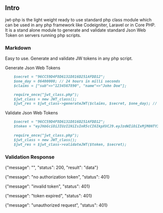 ## Intro

jwt-php is the light weight ready to use standard php class module which can be used in any php framework like Codeigniter, Laravel or in Core PHP. It is a stand alone module to generate and validate standard Json Web Token on servers running php scripts.

### Markdown

Easy to use. Generate and validate JW tokens in any php script.

Generate Json Web Tokens
```markdown
    $secret = "96CC59D4F8D6131D816D251AFDD12";
    $one_day = 86400000; // 24 hours in milli seconds
    $claims = ["sub"=>"1234567890", "name"=>"John Doe"];

    require_once("jwt_class.php");
    $jwt_class = new JWT_class();
    $jwt_res = $jwt_class->generateJWT($claims, $secret, $one_day); // Default HS256

```

Validate Json Web Tokens
```markdown
    $secret = "96CC59D4F8D6131D816D251AFDD12";
    $token = "eyJhbGciOiJIUzI1NiIsInR5cCI6IkpXVCJ9.eyJzdWIiOiIxMjM0NTY3ODkwIiwibmFtZSI6IkpvaG4gRG9lIiwiaWF0IjoxNjA4MjczNTExMjE4LjI3NjksImV4cCI6MTYwODM1OTkxMTIxOC4yODg4fQ.LXb9nK7BjZ-DMBrGdyqcqe81Yq53S8o8mqZ7JDGaKxY"
    
    require_once("jwt_class.php");
    $jwt_class = new JWT_class();
    $jwt_res = $jwt_class->validateJWT($token, $secret);

```


### Validation Response

{"message": "", "status": 200, "result": "data"}

{"message": "no authorization token", "status": 401}

{"message": "invalid token", "status": 401}

{"message": "token expired", "status": 401}

{"message": "unauthorized request", "status": 401}

